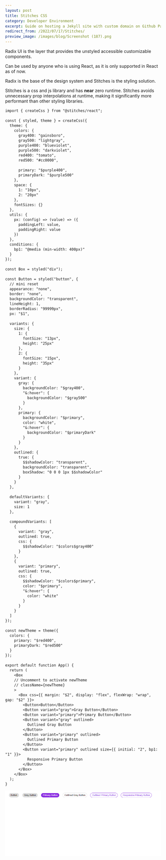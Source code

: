 ```yaml
---
layout: post
title: Stitches CSS
category: Developer Environment
excerpt: Guide on hosting a Jekyll site with custom domain on Github Pages.
redirect_from: /2022/07/17/Stitches/
preview_image: /images/blog/Screenshot (187).png
---
```


Radix UI is the layer that provides the unstyled accessible customizable components.

Can be used by anyone who is using React, as it is only supported in React as of now.

Radix is the base of the design system and Stitches is the styling solution.

Stitches is a css and js library and has **near** zero runtime.
Stitches avoids unnecessary prop interpolations at runtime, making it significantly more performant than other styling libraries.

```js:
import { createCss } from "@stitches/react";

const { styled, theme } = createCss({
  theme: {
    colors: {
      gray400: "gainsboro",
      gray500: "lightgray",
      purple400: "blueviolet",
      purple500: "darkviolet",
      red400: "tomato",
      red500: "#cc0000",

      primary: "$purple400",
      primaryDark: "$purple500"
    },
    space: {
      1: "10px",
      2: "20px"
    },
    fontSizes: {}
  },
  utils: {
    px: (config) => (value) => ({
      paddingLeft: value,
      paddingRight: value
    })
  },
  conditions: {
    bp1: "@media (min-width: 400px)"
  }
});

const Box = styled("div");

const Button = styled("button", {
  // mini reset
  appearance: "none",
  border: "none",
  backgroundColor: "transparent",
  lineHeight: 1,
  borderRadius: "99999px",
  px: "$1",

  variants: {
    size: {
      1: {
        fontSize: "13px",
        height: "25px"
      },
      2: {
        fontSize: "15px",
        height: "35px"
      }
    },
    variant: {
      gray: {
        backgroundColor: "$gray400",
        "&:hover": {
          backgroundColor: "$gray500"
        }
      },
      primary: {
        backgroundColor: "$primary",
        color: "white",
        "&:hover": {
          backgroundColor: "$primaryDark"
        }
      }
    },
    outlined: {
      true: {
        $$shadowColor: "transparent",
        backgroundColor: "transparent",
        boxShadow: "0 0 0 1px $$shadowColor"
      }
    }
  },

  defaultVariants: {
    variant: "gray",
    size: 1
  },

  compoundVariants: [
    {
      variant: "gray",
      outlined: true,
      css: {
        $$shadowColor: "$colors$gray400"
      }
    },
    {
      variant: "primary",
      outlined: true,
      css: {
        $$shadowColor: "$colors$primary",
        color: "$primary",
        "&:hover": {
          color: "white"
        }
      }
    }
  ]
});

const newTheme = theme({
  colors: {
    primary: "$red400",
    primaryDark: "$red500"
  }
});

export default function App() {
  return (
    <Box
    // Uncomment to activate newTheme
    // className={newTheme}
    >
      <Box css={{ margin: "$2", display: "flex", flexWrap: "wrap", gap: "$2" }}>
        <Button>Button</Button>
        <Button variant="gray">Gray Button</Button>
        <Button variant="primary">Primary Button</Button>
        <Button variant="gray" outlined>
          Outlined Gray Button
        </Button>
        <Button variant="primary" outlined>
          Outlined Primary Button
        </Button>
        <Button variant="primary" outlined size={{ initial: "2", bp1: "1" }}>
          Responsive Primary Button
        </Button>
      </Box>
    </Box>
  );
}
```

<img src="/images/blog/Screenshot (187).png" align="center" alt="Button Screenshot" style="margin:auto; display:block;"/>